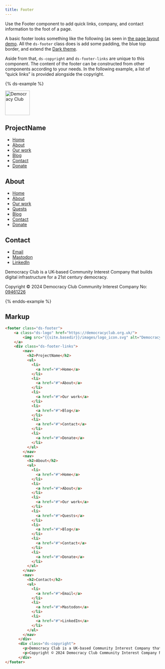 ```yaml
---
title: Footer
---
```


Use the Footer component to add quick links, company, and contact information to the foot of a page.

A basic footer looks something like the following (as seen in [the page layout demo]({{site.basedir}}/layout-demo/). All the `ds-footer` class does is add some padding, the blue top border, and extend the [Dark theme]({{site.basedir}}/basics/dark).

Aside from that, `ds-copyright` and `ds-footer-links` are unique to this 
component. The content of the footer can be constructed from other components according 
to your needs. In the following example, a list of “quick links” is provided alongside the copyright.

{% ds-example %}

<footer class="ds-footer">
    <a class="ds-logo" href="https://democracyclub.org.uk/">
        <img src="{{site.basedir}}/images/logo_icon.svg" alt="Democracy Club" width='80'/>
    </a>
    <div class="ds-footer-links"> 
        <nav>
          <h2>ProjectName</h2>
          <ul>
            <li>
              <a href="#">Home</a>
            </li>
            <li>
              <a href="#">About</a>
            </li>
            <li>
              <a href="#">Our work</a>
            </li>
            <li>
              <a href="#">Blog</a>
            </li>
            <li>
              <a href="#">Contact</a>
            </li>
            <li>
              <a href="#">Donate</a>
            </li>
          </ul>
        </nav>
        <nav>
          <h2>About</h2>
          <ul>
            <li>
              <a href="#">Home</a>
            </li>
            <li>
              <a href="#">About</a>
            </li>
            <li>
              <a href="#">Our work</a>
            </li>
            <li>
              <a href="#">Quests</a>
            </li>
            <li>
              <a href="#">Blog</a>
            </li>
            <li>
              <a href="#">Contact</a>
            </li>
            <li>
              <a href="#">Donate</a>
            </li>
          </ul>
        </nav>
        <nav>
          <h2>Contact</h2>
          <ul>
            <li>
              <a href="#">Email</a>
            </li>
            <li>
              <a href="#">Mastodon</a>
            </li>
            <li>
              <a href="#">LinkedIn</a>
            </li>
          </ul>
        </nav>
      </div>
      <div class="ds-copyright">
        <p>Democracy Club is a UK-based Community Interest Company that builds digital infrastructure for a 21st century democracy.</p>
        <p>Copyright © 2024 Democracy Club Community Interest Company No: <a href="https://beta.companieshouse.gov.uk/company/09461226">09461226</a></p>
      </div>
</footer>
{% endds-example %}


## Markup

```html
<footer class="ds-footer">
    <a class="ds-logo" href="https://democracyclub.org.uk/">
        <img src="{{site.basedir}}/images/logo_icon.svg" alt="Democracy Club" width='80'/>
    </a>
    <div class="ds-footer-links"> 
        <nav>
          <h2>ProjectName</h2>
          <ul>
            <li>
              <a href="#">Home</a>
            </li>
            <li>
              <a href="#">About</a>
            </li>
            <li>
              <a href="#">Our work</a>
            </li>
            <li>
              <a href="#">Blog</a>
            </li>
            <li>
              <a href="#">Contact</a>
            </li>
            <li>
              <a href="#">Donate</a>
            </li>
          </ul>
        </nav>
        <nav>
          <h2>About</h2>
          <ul>
            <li>
              <a href="#">Home</a>
            </li>
            <li>
              <a href="#">About</a>
            </li>
            <li>
              <a href="#">Our work</a>
            </li>
            <li>
              <a href="#">Quests</a>
            </li>
            <li>
              <a href="#">Blog</a>
            </li>
            <li>
              <a href="#">Contact</a>
            </li>
            <li>
              <a href="#">Donate</a>
            </li>
          </ul>
        </nav>
        <nav>
          <h2>Contact</h2>
          <ul>
            <li>
              <a href="#">Email</a>
            </li>
            <li>
              <a href="#">Mastodon</a>
            </li>
            <li>
              <a href="#">LinkedIn</a>
            </li>
          </ul>
        </nav>
      </div>
      <div class="ds-copyright">
        <p>Democracy Club is a UK-based Community Interest Company that builds digital infrastructure for a 21st century democracy.</p>
        <p>Copyright © 2024 Democracy Club Community Interest Company No: <a href="https://beta.companieshouse.gov.uk/company/09461226">09461226</a></p>
      </div>
</footer>
```
